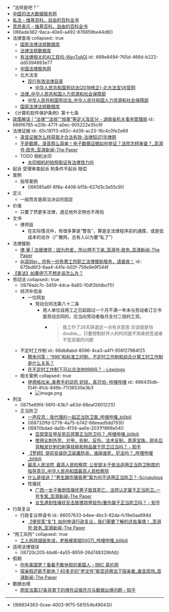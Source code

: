 - “法师是吧？”
- [中国司法大数据服务网](https://data.court.gov.cn/pages/index.html)
- [私法 - 维基百科，自由的百科全书](https://zh.wikipedia.org/wiki/%E7%A7%81%E6%B3%95)
- [意思表示 - 维基百科，自由的百科全书](https://zh.wikipedia.org/wiki/%E6%84%8F%E6%80%9D%E8%A1%A8%E7%A4%BA)
- ((66ade382-9aca-40e0-a492-876859be44d8))
- 法律查询
  collapsed:: true
	- [国家法律法规数据库](https://flk.npc.gov.cn/)
	- [法律法规数据库](https://www.flfgk.com/)
	- [有法律相关的AI工具吗-WayToAGI](https://www.waytoagi.com/question/41584)
	  id:: 668e8494-765d-466d-b222-dd5394893e77
	- [中国法律服务网](https://www.12348.gov.cn/#/homepage)
	- 北大法宝
		- [现行有效法律目录](https://weekly.pkulaw.cn/nowlawcolumn)
			- [中华人民共和国劳动法(2018修正)-北大法宝V6官网](https://www.pkulaw.com/chl/6393f2e43412bddbbdfb.html)
	- [法律_中华人民共和国人力资源和社会保障部](https://www.mohrss.gov.cn/xxgk2020/fdzdgknr/zcfg/fl/index_more.html)
		- [中华人民共和国劳动法_中华人民共和国人力资源和社会保障部](https://www.mohrss.gov.cn/xxgk2020/fdzdgknr/zcfg/fl/202011/t20201102_394625.html)
	- [国家法律法规数据库](https://flk.npc.gov.cn/index.html)
- 《计算机软件保护条例》第十七条
- [政策解读 | “法律”“法规”“规章”等定义及区分 - 湖南省机关事务管理局](https://jgswj.hunan.gov.cn/jgswj/xxgk/zcfg/202205/t20220531_24796678.html)
  id:: 666f6785-e20b-477f-a0ec-905222e35c9f
- 法律证据
  id:: 65c197f3-e92c-4d39-ac23-16c4c0fe2e69
	- [录音证据怎么样获取才合法有效-法律知识|华律网](https://www.66law.cn/laws/131254.aspx)
	- [不是截屏、录音那么简单！电子数据证据如何举证？法院怎样审查？_澎湃号·政务_澎湃新闻-The Paper](https://www.thepaper.cn/newsDetail_forward_24311452)
	- TODO 相机水印
		- [水印相机的拍照取证有法律效力吗](https://ailegal.baidu.com/?fr=seo_qadetail&template=business&articleType=qadetail&articleId=9a75127cee76c6000711)
- 起诉 受理审查起诉 附条件不起诉 赔偿
- 案例
	- 指导案例
		- ((66585a6f-8f8a-4408-bf5b-627d3c3e55c9))
- 定义
	- 一般而言是政治决议的固定
- 价值
	- 只要了然更多法律，遇见地外文明也不用怕
- 文书
	- 律师函
		- 在实际情况中，有很多算是“警告”，算是走法律程序前的通牒，或是低成本的讹诈（广撒网，总有人以为要“私了”）
- 法律援助
	- [律·量 | 法援律师：因为热爱，所以停不下来_澎湃号·政务_澎湃新闻-The Paper](https://www.thepaper.cn/newsDetail_forward_15008134)
	- [@深圳er，你有一份免费工伤职工法律援助服务，请查收！](https://mp.weixin.qq.com/s/BBP97-AW2Vgu1ZR3SieG6A)
	  id:: 675bd6f3-6aa4-441e-b02f-756e9e9f544f
- [【普法】如果伊万不想走该怎么办？](https://mp.weixin.qq.com/s/EmmcQsHLfK5_RqTeuj9Qlw)
- 劳动法
  collapsed:: true
	- ((679adc7c-3459-4dca-8a85-10df2bfdbcf1))
	- 经济补偿金
		- 一位网友
			- 劳动合同法第八十二条
				- 用人单位自用工之日起超过一个月不满一年未与劳动者订立书面劳动合同的，应当向劳动者每月支付二倍的工资。
					- >我工作了26天辞退这一点有点意思
					  >应该就是怕double。。只要控制好开人的时间就不用承担签或者不签双面的问题
	- 不定时工作制
	  id:: 66db8abd-8596-4ca3-a4f1-956f27984f25
		- [腾禾问答｜“996”和标准工时制、不定时工作制和综合计算工时工作制是什么关系？](https://www.tenghelaw.com/viewinfo/188)
		- [在不定时工作制下可以合法地996吗？ - Lexology](https://www.lexology.com/library/detail.aspx?g=87bb5eb8-03bb-446e-9971-561fcae22b3b)
	- 相关案例
	  collapsed:: true
		- [伊德格拉米_奥费手的动态 好绕，真可怕- 哔哩哔哩](https://www.bilibili.com/opus/939951934876418057)
		  id:: 666435db-f04f-4fcb-849b-71136530e3b3
			- ![image.png](../../assets/image_1717843482629_0.png)
- 刑法
	- ((675e69f4-56f0-43b7-a63d-68eaf2601221))
	- 正当防卫
		- [一声叹息：我代理的一起正当防卫案_哔哩哔哩_bilibili](https://www.bilibili.com/video/BV1syoTYLEFf/)
		- ((68732ffd-5778-4a75-b742-66eead5dd793))
		- ((6870bdad-da0b-4f34-aa0e-2031f1866e54))
			- [亚瑟穿反甲反死后羿算正当防卫吗？_哔哩哔哩_bilibili](https://www.bilibili.com/video/BV1qi4y1K7Lh/)
			- [使用尖刺外壳、刃甲、折射、反伤、法术反制、青莲宝珠、刚毛后背触发针刺扫射等技能和物品属于防卫过当吗？ - 知乎](https://www.zhihu.com/question/292696985)
		- [【罗翔】提前安装防卫装置防盗，谁碰谁死，犯法吗？_哔哩哔哩_bilibili](https://www.bilibili.com/video/BV1rh411y7M1/)
		- [最高人民法院 最高人民检察院 公安部关于依法适用正当防卫制度的指导意见_中华人民共和国最高人民检察院](https://www.spp.gov.cn/spp/xwfbh/wsfbt/202009/t20200903_478676.shtml#1)
		- [什么是扭送？“男生踹伤猥亵男”案为何不适用正当防卫？-Scrupulous](https://www.guancha.cn/Scrupulous/2020_08_27_562929.shtml)
		- 性骚扰
			- [广西一女子推倒性骚扰男子致其死亡，法院认定属于正当防卫_一号专案_澎湃新闻-The Paper](https://www.thepaper.cn/newsDetail_forward_16718410)
			- [女生遇到性骚扰反击致猥琐男轻伤/重伤属于正当防卫吗？ - 知乎](https://www.zhihu.com/question/288011795)
- 行政复议
	- 行政复议申请书
	  id:: 66057633-b4ee-4bc3-82da-fc19e0aa694d
		- [【便民答“复”】如何申请行政复议，我们需要了解的这些事情！_澎湃号·政务_澎湃新闻-The Paper](https://www.thepaper.cn/newsDetail_forward_25812991)
- “用工风险”
  collapsed:: true
	- [工人拆除烟囱失误，老板被索赔500万_哔哩哔哩_bilibili](https://www.bilibili.com/video/BV1ki421Z78j)
- 适用法律错误
	- ((6720c205-bbd6-4a55-8959-26d748329bfd))
- 假期
	- [你有美国梦？看看不敢休假的美国人 - BBC 英伦网](https://www.bbc.com/ukchina/simp/vert_cap/2016/01/160121_vert_cap_the-no-vacation-nation)
	- [探亲假还能不能休？40多岁的“老文件”能否适用当下探亲者_直击现场_澎湃新闻-The Paper](https://www.thepaper.cn/newsDetail_forward_25568603)
- 数据出境
	- [网安法第37条背景下的境外证据开示与数据出境问题 - 知乎](https://zhuanlan.zhihu.com/p/40951847)
- ---
- ((68934383-0cee-4003-9f75-581554b49043))